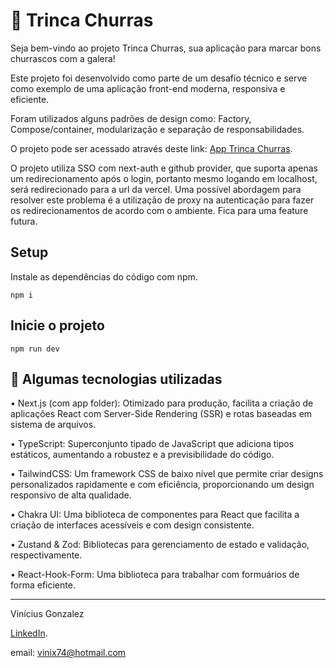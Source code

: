 # 🍻 Trinca Churras

Seja bem-vindo ao projeto Trinca Churras, sua aplicação para marcar bons churrascos com a galera!

Este projeto foi desenvolvido como parte de um desafio técnico e serve como exemplo de uma aplicação front-end moderna, responsiva e eficiente.

Foram utilizados alguns padrões de design como: Factory, Compose/container, modularização e separação de responsabilidades.

O projeto pode ser acessado através deste link:
[App Trinca Churras](https://trinca-churras.vercel.app/).

O projeto utiliza SSO com next-auth e github provider, que suporta apenas um redirecionamento após o login, portanto mesmo logando em localhost, será redirecionado para a url da vercel. Uma possível abordagem para resolver este problema é a utilização de proxy na autenticação para fazer os redirecionamentos de acordo com o ambiente. Fica para uma feature futura.

## Setup

Instale as dependências do código com npm.

```shell
npm i
```

## Inicie o projeto

```shell
npm run dev
```

## 🚀 Algumas tecnologias utilizadas

• Next.js (com app folder): Otimizado para produção, facilita a criação de aplicações React com Server-Side Rendering (SSR) e rotas baseadas em sistema de arquivos.

• TypeScript: Superconjunto tipado de JavaScript que adiciona tipos estáticos, aumentando a robustez e a previsibilidade do código.

• TailwindCSS: Um framework CSS de baixo nível que permite criar designs personalizados rapidamente e com eficiência, proporcionando um design responsivo de alta qualidade.

• Chakra UI: Uma biblioteca de componentes para React que facilita a criação de interfaces acessíveis e com design consistente.

• Zustand & Zod: Bibliotecas para gerenciamento de estado e validação, respectivamente.

• React-Hook-Form: Uma biblioteca para trabalhar com formuários de forma eficiente.

---

Vinícius Gonzalez

[LinkedIn](https://www.linkedin.com/in/vinicius-gonzalez-84b60a152/).

email: vinix74@hotmail.com



